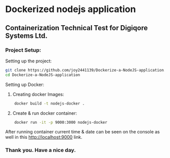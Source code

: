 # Dockerized nodejs application

## Containerization Technical Test for Digiqore Systems Ltd.

### Project Setup:

Setting up the project:

```sh
git clone https://github.com/joy2441139/Dockerize-a-NodeJS-application.git
cd Dockerize-a-NodeJS-application
```

Setting up Docker:

1.  Creating docker Images:

```sh
    docker build -t nodejs-docker .
```

2.  Create & run docker container:

```sh
    docker run -it -p 9000:3000 nodejs-docker
```

After running container current time & date can be seen on the console as well in this [http://localhost:9000](http://localhost:9000) link.

### Thank you. Have a nice day.
